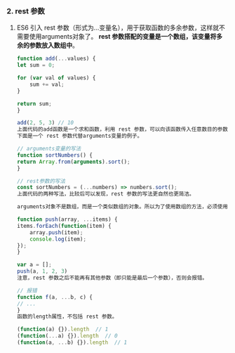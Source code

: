 <!--
 * @Author              : qxp
 * @Date                : 2021-03-22 15:02:25
 * @LastEditors         : Please set LastEditors
 * @LastEditTime        : 2021-03-22 15:11:06
 * @FilePath            : \new\6 Es6\5 扩展\3 函数的扩展.html
-->

### 2. rest 参数

1.  ES6 引入 rest 参数（形式为...变量名），用于获取函数的多余参数，这样就不需要使用arguments对象了。
    **rest 参数搭配的变量是一个数组，该变量将多余的参数放入数组中**。

    ```js
    function add(...values) {
    let sum = 0;

    for (var val of values) {
        sum += val;
    }

    return sum;
    }

    add(2, 5, 3) // 10
    上面代码的add函数是一个求和函数，利用 rest 参数，可以向该函数传入任意数目的参数!!!!!!!!!!。
    下面是一个 rest 参数代替arguments变量的例子。

    // arguments变量的写法
    function sortNumbers() {
    return Array.from(arguments).sort();
    }

    // rest参数的写法
    const sortNumbers = (...numbers) => numbers.sort();
    上面代码的两种写法，比较后可以发现，rest 参数的写法更自然也更简洁。

    arguments对象不是数组，而是一个类似数组的对象。所以为了使用数组的方法，必须使用Array.from先将其转为数组。rest 参数就不存在这个问题，它就是一个真正的数组，数组特有的方法都可以使用。下面是一个利用 rest 参数改写数组push方法的例子。

    function push(array, ...items) {
    items.forEach(function(item) {
        array.push(item);
        console.log(item);
    });
    }

    var a = [];
    push(a, 1, 2, 3)
    注意，rest 参数之后不能再有其他参数（即只能是最后一个参数），否则会报错。

    // 报错
    function f(a, ...b, c) {
    // ...
    }
    函数的length属性，不包括 rest 参数。

    (function(a) {}).length  // 1
    (function(...a) {}).length  // 0
    (function(a, ...b) {}).length  // 1
    ```